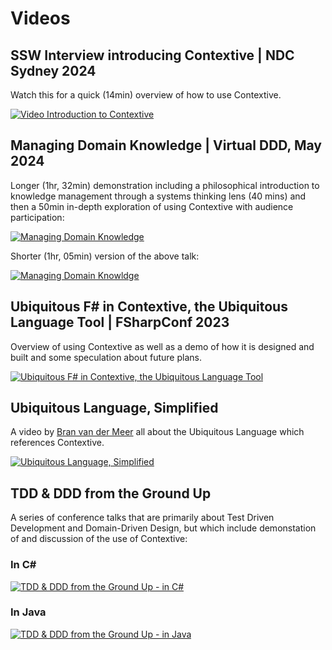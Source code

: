 # Videos

## SSW Interview introducing Contextive | NDC Sydney 2024

Watch this for a quick (14min) overview of how to use Contextive.

[![Video Introduction to Contextive](https://img.youtube.com/vi/Y_HzdX7nHo0/0.jpg)](https://www.youtube.com/watch?v=Y_HzdX7nHo0)

## Managing Domain Knowledge | Virtual DDD, May 2024

Longer (1hr, 32min) demonstration including a philosophical introduction to knowledge management through a systems thinking lens (40 mins) and then a 50min in-depth exploration of using Contextive with audience participation:

[![Managing Domain Knowledge](https://img.youtube.com/vi/uk7hCIRJmW4/0.jpg)](https://www.youtube.com/watch?v=uk7hCIRJmW4)

Shorter (1hr, 05min) version of the above talk:

[![Managing Domain Knowldge](https://img.youtube.com/vi/03giAunlhZ4/0.jpg)](https://www.youtube.com/watch?v=03giAunlhZ4)

## Ubiquitous F# in Contextive, the Ubiquitous Language Tool | FSharpConf 2023

Overview of using Contextive as well as a demo of how it is designed and built and some speculation about future plans.

[![Ubiquitous F# in Contextive, the Ubiquitous Language Tool](https://img.youtube.com/vi/bf1as7nTFEY/0.jpg)](https://www.youtube.com/watch?v=bf1as7nTFEY)

## Ubiquitous Language, Simplified

A video by [Bran van der Meer](https://bran.name/) all about the Ubiquitous Language which references Contextive.

[![Ubiquitous Language, Simplified](https://img.youtube.com/vi/E838kPCTKmU/0.jpg)](https://www.youtube.com/watch?v=E838kPCTKmU)

## TDD & DDD from the Ground Up

A series of conference talks that are primarily about Test Driven Development and Domain-Driven Design, but which include demonstation of and discussion of the use of Contextive:

### In C#

[![TDD & DDD from the Ground Up - in C#](https://img.youtube.com/vi/gXz7gKtRVpM/0.jpg)](https://www.youtube.com/watch?v=gXz7gKtRVpM)

### In Java

[![TDD & DDD from the Ground Up - in Java](https://img.youtube.com/vi/1WBIUYJVnok/0.jpg)](https://www.youtube.com/watch?v=1WBIUYJVnok)

